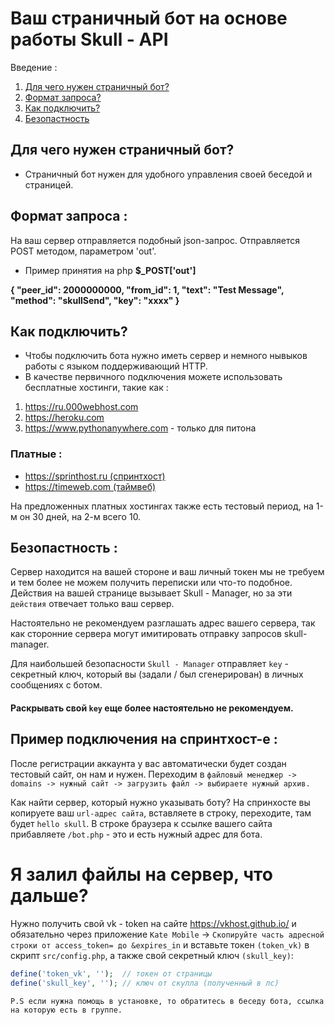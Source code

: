 # Ваш страничный бот на основе работы Skull - API

Введение :
1) [Для чего нужен страничный бот?](https://github.com/Skull-Manager/page-bot/blob/master/README.md#%D0%B4%D0%BB%D1%8F-%D1%87%D0%B5%D0%B3%D0%BE-%D0%BD%D1%83%D0%B6%D0%B5%D0%BD-%D1%81%D1%82%D1%80%D0%B0%D0%BD%D0%B8%D1%87%D0%BD%D1%8B%D0%B9-%D0%B1%D0%BE%D1%82)
2) [Формат запроса?](https://github.com/Skull-Manager/page-bot/blob/master/README.md#%D1%84%D0%BE%D1%80%D0%BC%D0%B0%D1%82-%D0%B7%D0%B0%D0%BF%D1%80%D0%BE%D1%81%D0%B0-)
3) [Как подключить?](https://github.com/Skull-Manager/page-bot/blob/master/README.md#%D0%BA%D0%B0%D0%BA-%D0%BF%D0%BE%D0%B4%D0%BA%D0%BB%D1%8E%D1%87%D0%B8%D1%82%D1%8C)
4) [Безопастность](https://github.com/Skull-Manager/page-bot/blob/master/README.md#%D0%B1%D0%B5%D0%B7%D0%BE%D0%BF%D0%B0%D1%81%D1%82%D0%BD%D0%BE%D1%81%D1%82%D1%8C-)

## Для чего нужен страничный бот?
- Страничный бот нужен для удобного управления своей беседой и страницей.

## Формат запроса :
На ваш сервер отправляется подобный json-запрос. Отправляется POST методом, параметром 'out'. 

- Пример принятия на php **$_POST['out']**

**{
"peer_id": 2000000000, 
"from_id": 1,
"text": "Test Message",
"method": "skullSend",
"key": "хххх"
}**

## Как подключить?
- Чтобы подключить бота нужно иметь сервер и немного нывыков работы с языком поддерживающий HTTP.
- В качестве первичного подключения можете использовать бесплатные хостинги, такие как :

1. <https://ru.000webhost.com>
2. <https://heroku.com>
3. <https://www.pythonanywhere.com> - только для питона

### Платные :
- [https://sprinthost.ru (спринтхост)](https://sprinthost.ru/s34130)
- [https://timeweb.com (таймвеб)](https://timeweb.com/ru/services/hosting?utm_source=cp96337&utm_medium=timeweb&utm_campaign=timeweb-bring-a-friend)


На предложенных платных хостингах также есть тестовый период, на 1-м он 30 дней, на 2-м всего 10.

## Безопастность :
Сервер находится на вашей стороне и ваш личный токен мы не требуем и тем более не можем получить переписки или что-то подобное. Действия на вашей странице вызывает Skull - Manager, но за эти `действия` отвечает только ваш сервер.

Настоятельно не рекомендуем разглашать адрес вашего сервера, так как сторонние сервера могут имитировать отправку запросов skull-manager.

Для наибольшей безопасности `Skull - Manager` отправляет `key` - секретный ключ, который вы (задали / был сгенерирован) в личных сообщениях с ботом. 
#### Раскрывать свой `key` еще более настоятельно не рекомендуем.

## Пример подключения на спринтхост-е :
После регистрации аккаунта у вас автоматически будет создан тестовый сайт, он нам и нужен.
Переходим в `файловый менеджер -> domains -> нужный сайт -> загрузить файл -> выбираете нужный архив.`

Как найти сервер, который нужно указывать боту?
На спринхосте вы копируете ваш `url-адрес сайта`, вставляете в строку, переходите, там будет `hello skull`. В строке браузера к ссылке вашего сайта прибавляете `/bot.php` - это и есть нужный адрес для бота.


# Я залил файлы на сервер, что дальше?
Нужно получить свой vk - token на сайте <https://vkhost.github.io/> и обязательно через приложение `Kate Mobile` -> `Скопируйте часть адресной строки от access_token= до &expires_in` и вставьте токен `(token_vk)` в скрипт `src/config.php`, а также свой секретный ключ `(skull_key)`:

```php
define('token_vk', '');  // токен от страницы
define('skull_key', ''); // ключ от скулла (полученный в лс)
```

`P.S если нужна помощь в установке, то обратитесь в беседу бота, ссылка на которую есть в группе.`

